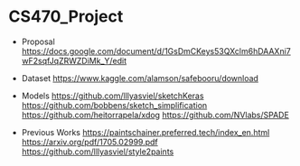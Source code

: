 # CS470_Project
- Proposal
https://docs.google.com/document/d/1GsDmCKeys53QXclm6hDAAXni7wF2sqfJqZRWZDiMk_Y/edit
- Dataset
https://www.kaggle.com/alamson/safebooru/download
- Models
https://github.com/lllyasviel/sketchKeras
https://github.com/bobbens/sketch_simplification
https://github.com/heitorrapela/xdog
https://github.com/NVlabs/SPADE

- Previous Works
https://paintschainer.preferred.tech/index_en.html
https://arxiv.org/pdf/1705.02999.pdf
https://github.com/lllyasviel/style2paints